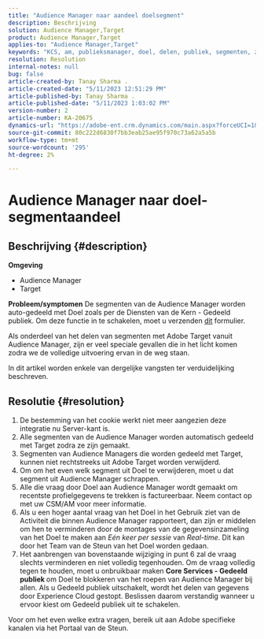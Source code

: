 ```yaml
---
title: "Audience Manager naar aandeel doelsegment"
description: Beschrijving
solution: Audience Manager,Target
product: Audience Manager,Target
applies-to: "Audience Manager,Target"
keywords: "KCS, am, publieksmanager, doel, delen, publiek, segmenten, zichtbaar"
resolution: Resolution
internal-notes: null
bug: false
article-created-by: Tanay Sharma .
article-created-date: "5/11/2023 12:51:29 PM"
article-published-by: Tanay Sharma .
article-published-date: "5/11/2023 1:03:02 PM"
version-number: 2
article-number: KA-20675
dynamics-url: "https://adobe-ent.crm.dynamics.com/main.aspx?forceUCI=1&pagetype=entityrecord&etn=knowledgearticle&id=51f88e8b-faef-ed11-8849-6045bd006079"
source-git-commit: 80c222d6830f7bb3eab25ae95f970c73a62a5a5b
workflow-type: tm+mt
source-wordcount: '295'
ht-degree: 2%

---
```


# Audience Manager naar doel-segmentaandeel

## Beschrijving {#description}

<b>Omgeving</b>
- Audience Manager
- Target

<b>Probleem/symptomen</b>
De segmenten van de Audience Manager worden auto-gedeeld met Doel zoals per de Diensten van de Kern - Gedeeld publiek. Om deze functie in te schakelen, moet u verzenden [dit](https://adobe.allegiancetech.com/cgi-bin/qwebcorporate.dll?idx=X8SVES) formulier.

Als onderdeel van het delen van segmenten met Adobe Target vanuit Audience Manager, zijn er veel speciale gevallen die in het licht komen zodra we de volledige uitvoering ervan in de weg staan.

In dit artikel worden enkele van dergelijke vangsten ter verduidelijking beschreven.


## Resolutie {#resolution}


1. De bestemming van het cookie werkt niet meer aangezien deze integratie nu Server-kant is.
2. Alle segmenten van de Audience Manager worden automatisch gedeeld met Target zodra ze zijn gemaakt.
3. Segmenten van Audience Managers die worden gedeeld met Target, kunnen niet rechtstreeks uit Adobe Target worden verwijderd.
4. Om om het even welk segment uit Doel te verwijderen, moet u dat segment uit Audience Manager schrappen.
5. Alle die vraag door Doel aan Audience Manager wordt gemaakt om recentste profielgegevens te trekken is factureerbaar. Neem contact op met uw CSM/AM voor meer informatie.
6. Als u een hoger aantal vraag van het Doel in het Gebruik ziet van de Activiteit die binnen Audience Manager rapporteert, dan zijn er middelen om hen te verminderen door de montages van de gegevensinzameling van het Doel te maken aan *Eén keer per sessie* van *Real-time*. Dit kan door het Team van de Steun van het Doel worden gedaan.
7. Het aanbrengen van bovenstaande wijziging in punt 6 zal de vraag slechts verminderen en niet volledig tegenhouden. Om de vraag volledig tegen te houden, moet u onbruikbaar maken <b>Core Services - Gedeeld publiek </b>om Doel te blokkeren van het roepen van Audience Manager bij allen. Als u Gedeeld publiek uitschakelt, wordt het delen van gegevens door Experience Cloud gestopt. Beslissen daarom verstandig wanneer u ervoor kiest om Gedeeld publiek uit te schakelen.


Voor om het even welke extra vragen, bereik uit aan Adobe specifieke kanalen via het Portaal van de Steun.
